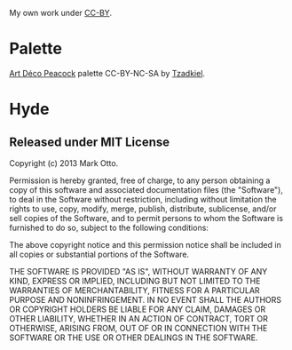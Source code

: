 My own work under [CC-BY](https://creativecommons.org/licenses/by/4.0/).

# Palette

[Art Déco Peacock](http://www.colourlovers.com/palette/2047785/Art_D%C3%A9co_Peacock) palette CC-BY-NC-SA by [Tzadkiel](http://www.colourlovers.com/lover/Tzadkiel/).

# Hyde

## Released under MIT License

Copyright (c) 2013 Mark Otto.

Permission is hereby granted, free of charge, to any person obtaining a copy of this software and associated documentation files (the "Software"), to deal in the Software without restriction, including without limitation the rights to use, copy, modify, merge, publish, distribute, sublicense, and/or sell copies of the Software, and to permit persons to whom the Software is furnished to do so, subject to the following conditions:

The above copyright notice and this permission notice shall be included in all copies or substantial portions of the Software.

THE SOFTWARE IS PROVIDED "AS IS", WITHOUT WARRANTY OF ANY KIND, EXPRESS OR IMPLIED, INCLUDING BUT NOT LIMITED TO THE WARRANTIES OF MERCHANTABILITY, FITNESS FOR A PARTICULAR PURPOSE AND NONINFRINGEMENT. IN NO EVENT SHALL THE AUTHORS OR COPYRIGHT HOLDERS BE LIABLE FOR ANY CLAIM, DAMAGES OR OTHER LIABILITY, WHETHER IN AN ACTION OF CONTRACT, TORT OR OTHERWISE, ARISING FROM, OUT OF OR IN CONNECTION WITH THE SOFTWARE OR THE USE OR OTHER DEALINGS IN THE SOFTWARE.
